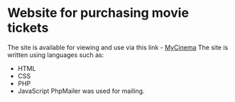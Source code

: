 # Website for purchasing movie tickets
The site is available for viewing and use via this link - [MyCinema](https://pages.github.com/)
The site is written using languages such as:
- HTML
- CSS
- PHP
- JavaScript
PhpMailer was used for mailing.
